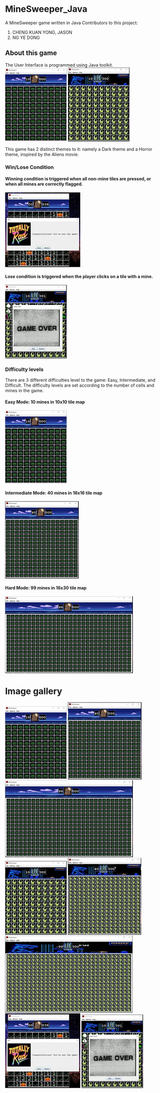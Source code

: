 # MineSweeper_Java
A MineSweeper game written in Java
Contributors to this project: 
1. CHENG KUAN YONG, JASON
2. NG YE DONG

## About this game
The User Interface is programmed using Java toolkit. 
![Alt text](./res/screenshots/Dark_Easy.JPG) 
![Alt text](./res/screenshots/Horror_Easy.JPG)

This game has 2 distinct themes to it: namely a Dark theme and a Horror theme, inspired by the Aliens movie.

### Win/Lose Condition
#### Winning condition is triggered when all non-mine tiles are pressed, or when all mines are correctly flagged.
![Alt text](./res/screenshots/Dark_Easy_Win.JPG)

#### Lose condition is triggered when the player clicks on a tile with a mine. 
![Alt text](./res/screenshots/Horror_Easy_Lose.JPG)


### Difficulty levels
There are 3 different difficulties level to the game: Easy, Intermediate, and Difficult. The difficulty 
levels are set according to the number of cells and mines in the game.

#### Easy Mode: 10 mines in 10x10 tile map
![Alt text](./res/screenshots/Dark_Easy.JPG) 

#### Intermediate Mode: 40 mines in 16x16 tile map
![Alt text](./res/screenshots/Dark_Intermediate.JPG) 

#### Hard Mode: 99 mines in 16x30 tile map
![Alt text](./res/screenshots/Dark_Hard.JPG)

# Image gallery
![Alt text](./res/screenshots/Dark_Easy.JPG) 
![Alt text](./res/screenshots/Dark_Intermediate.JPG) 
![Alt text](./res/screenshots/Dark_Hard.JPG) 
![Alt text](./res/screenshots/Horror_Easy.JPG) 
![Alt text](./res/screenshots/Horror_Intermediate.JPG) 
![Alt text](./res/screenshots/Horror_Hard.JPG) 
![Alt text](./res/screenshots/Dark_Easy_Win.JPG)
![Alt text](./res/screenshots/Horror_Easy_Lose.JPG)  
